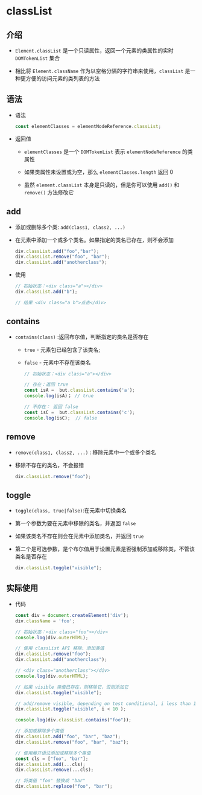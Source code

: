 # classList

## 介绍

- `Element.classList` 是一个只读属性，返回一个元素的类属性的实时 `DOMTokenList` 集合

- 相比将 `Element.className` 作为以空格分隔的字符串来使用，`classList` 是一种更方便的访问元素的类列表的方法

## 语法

- 语法

    ```js
    const elementClasses = elementNodeReference.classList;
    ```

- 返回值

  - `elementClasses` 是一个 `DOMTokenList` 表示  `elementNodeReference` 的类属性

  - 如果类属性未设置或为空，那么 `elementClasses.length` 返回 0

  - 虽然 `element.classList` 本身是只读的，但是你可以使用 `add()` 和 `remove()` 方法修改它

## add

- 添加或删除多个类: `add(class1, class2, ...)`

- 在元素中添加一个或多个类名。如果指定的类名已存在，则不会添加

    ```js
    div.classList.add("foo","bar");
    div.classList.remove("foo", "bar");
    div.classList.add("anotherclass");
    ```

- 使用

    ```js
    // 初始状态：<div class="a"></div>
    div.classList.add("b");

    // 结果 <div class="a b">点击</div>
    ```

## contains

- `contains(class)` :返回布尔值，判断指定的类名是否存在

  - `true` - 元素包已经包含了该类名;

  - `false` - 元素中不存在该类名

    ```js
    // 初始状态：<div class="a"></div>

    // 存在：返回 true
    const isA =  but.classList.contains('a');
    console.log(isA)； // true

    // 不存在： 返回 false
    const isC =  but.classList.contains('c');
    console.log(isC);  // false
    ```

## remove

- `remove(class1, class2, ...)` : 移除元素中一个或多个类名

- 移除不存在的类名，不会报错

    ```js
    div.classList.remove("foo");
    ```

## toggle

- `toggle(class, true|false)`:在元素中切换类名

- 第一个参数为要在元素中移除的类名，并返回 `false`

- 如果该类名不存在则会在元素中添加类名，并返回 `true`

- 第二个是可选参数，是个布尔值用于设置元素是否强制添加或移除类，不管该类名是否存在

    ```js
    div.classList.toggle("visible");
    ```

## 实际使用

- 代码

    ```js
    const div = document.createElement('div');
    div.className = 'foo';

    // 初始状态：<div class="foo"></div>
    console.log(div.outerHTML);

    // 使用 classList API 移除、添加类值
    div.classList.remove("foo");
    div.classList.add("anotherclass");

    // <div class="anotherclass"></div>
    console.log(div.outerHTML);

    // 如果 visible 类值已存在，则移除它，否则添加它
    div.classList.toggle("visible");

    // add/remove visible, depending on test conditional, i less than 10
    div.classList.toggle("visible", i < 10 );

    console.log(div.classList.contains("foo"));

    // 添加或移除多个类值
    div.classList.add("foo", "bar", "baz");
    div.classList.remove("foo", "bar", "baz");

    // 使用展开语法添加或移除多个类值
    const cls = ["foo", "bar"];
    div.classList.add(...cls);
    div.classList.remove(...cls);

    // 将类值 "foo" 替换成 "bar"
    div.classList.replace("foo", "bar");
    ```
